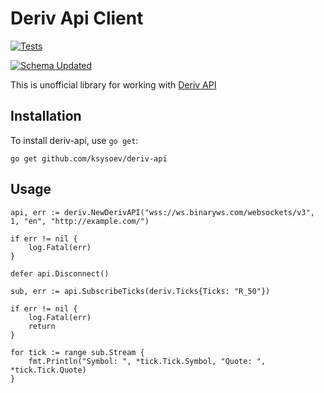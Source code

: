 # Deriv Api Client

[![Tests](https://github.com/ksysoev/deriv-api/actions/workflows/main.yml/badge.svg)](https://github.com/ksysoev/deriv-api/actions/workflows/main.yml)

[![Schema Updated](https://github.com/ksysoev/deriv-api/actions/workflows/schema.yml/badge.svg)](https://github.com/ksysoev/deriv-api/actions/workflows/schema.yml)

This is unofficial library for working with [Deriv API](https://api.deriv.com) 

## Installation

To install deriv-api, use `go get`:

```
go get github.com/ksysoev/deriv-api
```

## Usage

```golang
api, err := deriv.NewDerivAPI("wss://ws.binaryws.com/websockets/v3", 1, "en", "http://example.com/")

if err != nil {
    log.Fatal(err)
}

defer api.Disconnect()

sub, err := api.SubscribeTicks(deriv.Ticks{Ticks: "R_50"})

if err != nil {
    log.Fatal(err)
    return
}

for tick := range sub.Stream {
    fmt.Println("Symbol: ", *tick.Tick.Symbol, "Quote: ", *tick.Tick.Quote)
}
```
